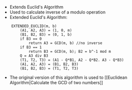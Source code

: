 - Extends Euclid's Algorithm
- Used to calculate inverse of a modulo operation
- Extended Euclid's Algorithm:
```
	EXTENDED_EUCLID(m, b)
		(A1, A2, A3) = (1, 0, m)
		(B1, B2, B3) = (0, 1, b)
		if B3 == 0
			return A3 = GCD(m, b) //no inverse
		if B3 == 1
			return B3 = GCD(m, b); B2 = b^-1 mod m
		Q = A3 div B3
		(T1, T2, T3) = (A1 - Q*B1, A2 - Q*B2. A3 - Q*B3)
		(A1, A2, A3) = (B1, B2, B3)
		(B1, B2, B3) = (T1, T2, T3)
```
- The original version of this algorithm is used to [[Euclidean Algorithm|Calculate the GCD of two numbers]]
